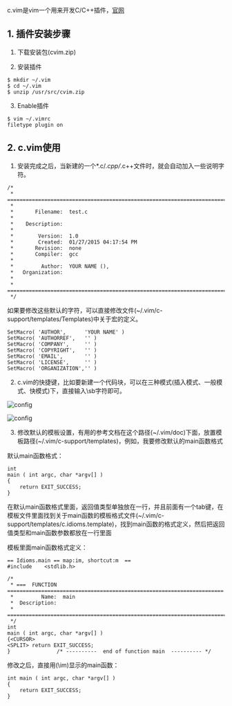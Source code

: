 c.vim是vim一个用来开发C/C++插件，[官网](http://www.vim.org/scripts/script.php?script_id=213)

## 1. 插件安装步骤

1. 下载安装包(cvim.zip)

2. 安装插件

```
$ mkdir ~/.vim  
$ cd ~/.vim  
$ unzip /usr/src/cvim.zip  
```

3. Enable插件

```
$ vim ~/.vimrc  
filetype plugin on
```

## 2. c.vim使用

1. 安装完成之后，当新建的一个*.c/*.cpp/*.c++文件时，就会自动加入一些说明字符。

```
/* 
 * ===================================================================================== 
 * 
 *       Filename:  test.c 
 * 
 *    Description: 
 * 
 *        Version:  1.0 
 *        Created:  01/27/2015 04:17:54 PM 
 *       Revision:  none 
 *       Compiler:  gcc 
 * 
 *         Author:  YOUR NAME (), 
 *   Organization: 
 * 
 * ===================================================================================== 
 */  
```

如果要修改这些默认的字符，可以直接修改文件(\~/.vim/c-support/templates/Templates)中关于宏的定义。

```
SetMacro( 'AUTHOR',      'YOUR NAME' )  
SetMacro( 'AUTHORREF',   '' )  
SetMacro( 'COMPANY',     '' )  
SetMacro( 'COPYRIGHT',   '' )  
SetMacro( 'EMAIL',       '' )  
SetMacro( 'LICENSE',     '' )  
SetMacro( 'ORGANIZATION','' )  
```

2. c.vim的快捷键，比如要新建一个代码块，可以在三种模式(插入模式、一般模式、快模式)下，直接输入\sb字符即可。

![config](images/9.png)

![config](images/10.png)

3. 修改默认的模板设置，有用的参考文档在这个路径(\~/.vim/doc)下面，放置模板路径(\~/.vim/c-support/templates)，例如，我要修改默认的main函数格式

默认main函数格式：

```
int
main ( int argc, char *argv[] )  
{  
    return EXIT_SUCCESS;  
}  
```

在默认main函数格式里面，返回值类型单独放在一行，并且前面有一个tab键，在模板文件里面找到关于main函数的模板格式文件(\~/.vim/c-support/templates/c.idioms.template)，找到main函数的格式定义，然后把返回值类型和main函数参数都放在一行里面

模板里面main函数格式定义：

```
== Idioms.main == map:im, shortcut:m  ==  
#include    <stdlib.h>  
  
/* 
 * ===  FUNCTION  ====================================================================== 
 *         Name:  main 
 *  Description: 
 * ===================================================================================== 
 */  
int  
main ( int argc, char *argv[] )  
{<CURSOR>  
<SPLIT> return EXIT_SUCCESS;  
}               /* ----------  end of function main  ---------- */
```

修改之后，直接用(\im)显示的main函数：

```
int main ( int argc, char *argv[] )  
{  
    return EXIT_SUCCESS;  
} 
```